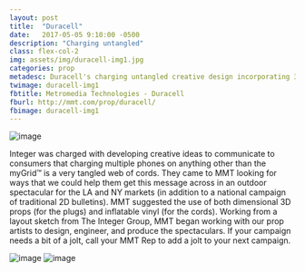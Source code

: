 ```yaml
---
layout: post
title:  "Duracell"
date:   2017-05-05 9:10:00 -0500
description: "Charging untangled"
class: flex-col-2
img: assets/img/duracell-img1.jpg
categories: prop
metadesc: Duracell's charging untangled creative design incorporating 3-dimensional props.
twimage: duracell-img1
fbtitle: Metromedia Technologies - Duracell
fburl: http://mmt.com/prop/duracell/
fbimage: duracell-img1
---
```

![image](../../assets/img/duracell-hero.jpg "Duracell hero")

<span>I</span>nteger was charged with developing creative ideas to communicate to consumers that charging multiple phones on anything other than the myGrid™ is a very tangled web of cords. They came to MMT looking for ways that we could help them get this message across in an outdoor spectacular for the LA and NY markets (in addition to a national campaign of traditional 2D bulletins). MMT suggested the use of both dimensional 3D props (for the plugs) and inflatable vinyl (for the cords). Working from a layout sketch from The Integer Group, MMT began working with our prop artists to design, engineer, and produce the spectaculars. If your campaign needs a bit of a jolt, call your MMT Rep to add a jolt to your next campaign.

![image](../../assets/img/duracell-img2.jpg "Duracell")
![image](../../assets/img/duracell-img3.jpg "Duracell")
